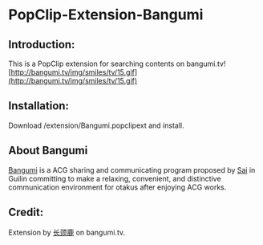 # PopClip-Extension-Bangumi

## Introduction:

This is a PopClip extension for searching contents on bangumi.tv![http://bangumi.tv/img/smiles/tv/15.gif](http://bangumi.tv/img/smiles/tv/15.gif)

## Installation:

Download /extension/Bangumi.popclipext and install.

## About Bangumi
[Bangumi](http://bangumi.tv) is a ACG sharing and communicating program proposed by [Sai](http://bangumi.tv/user/Sai) in Guilin committing to make a relaxing, convenient, and distinctive communication environment for otakus after enjoying ACG works.

## Credit:
Extension by [长颈鹿](http://bangumi.tv/user/giraffe) on bangumi.tv.
